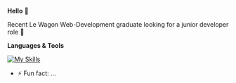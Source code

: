**Hello** 👋 

Recent Le Wagon Web-Development graduate looking for a junior developer role 🚀

**Languages & Tools** 

[![My Skills](https://skillicons.dev/icons?i=js,html,css,ruby,rails,figma,heroku,bootstratp,github)](https://skillicons.dev)


<!--
**Hireland95/Hireland95** is a ✨ _special_ ✨ repository because its `README.md` (this file) appears on your GitHub profile.

Here are some ideas to get you started:

- 🔭 I’m currently working on ...
- 🌱 I’m currently learning ...
- 👯 I’m looking to collaborate on ...
- 🤔 I’m looking for help with ...
- 💬 Ask me about ...
- 📫 How to reach me: ...
- 😄 Pronouns: ...
-->
- ⚡ Fun fact: ...

